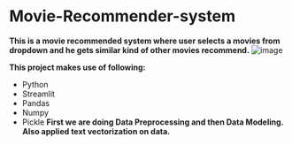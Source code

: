 # Movie-Recommender-system

**This is a movie recommended system where user selects a movies from dropdown and he gets similar kind of other movies recommend.**
![image](https://github.com/akshaytekam/Movie-Recommender-system/assets/42464327/fa675058-dfff-41c1-9807-29ee0d1fe744)

**This project makes use of following:**
- Python
- Streamlit
- Pandas
- Numpy
- Pickle
**First we are doing Data Preprocessing and then Data Modeling. Also applied text vectorization on data.**
